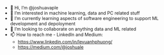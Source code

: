 - 👋 Hi, I’m @joshuavaple
- 👀 I’m interested in machine learning, data and PC related stuff
- 🌱 I’m currently learning aspects of software engineering to support ML development and depoloyment
- 💞️ I’m looking to collaborate on anything data and ML related
- 📫 How to reach me - LinkedIn and Medium:
  -   https://www.linkedin.com/in/levuanhphuong/
  -   https://medium.com/@joshuale

<!---
joshuavaple/joshuavaple is a ✨ special ✨ repository because its `README.md` (this file) appears on your GitHub profile.
You can click the Preview link to take a look at your changes.
--->
